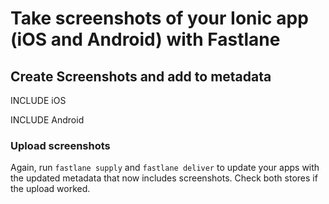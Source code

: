 # Take screenshots of your Ionic app (iOS and Android) with Fastlane



## Create Screenshots and add to metadata

INCLUDE iOS

INCLUDE Android

### Upload screenshots

Again, run `fastlane supply` and `fastlane deliver` to update your apps with the updated metadata that now includes screenshots. Check both stores if the upload worked.